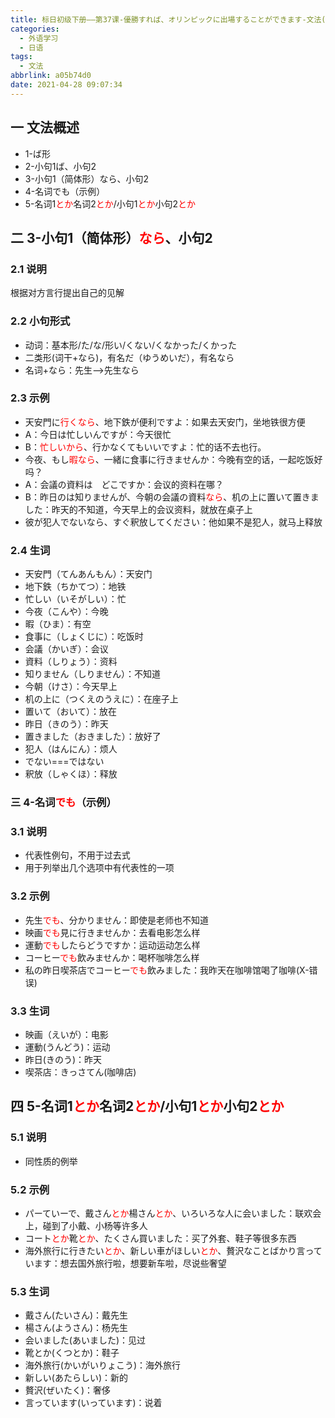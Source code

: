```yaml
---
title: 标日初级下册——第37课-優勝すれば、オリンピックに出場することができます-文法(37.3)
categories:
  - 外语学习
  - 日语
tags:
  - 文法
abbrlink: a05b74d0
date: 2021-04-28 09:07:34
---
```

## 一 文法概述

* 1-ば形
* 2-小句1ば、小句2
* 3-小句1（简体形）なら、小句2
* 4-名词でも（示例）
* 5-名词1<font color=red>とか</font>名词2<font color=red>とか</font>/小句1<font color=red>とか</font>小句2<font color=red>とか</font>

<!--more-->

## 二 3-小句1（简体形）<font color=red>なら</font>、小句2

### 2.1 说明

根据对方言行提出自己的见解

### 2.2 小句形式

* 动词：基本形/た/な/形い/くない/くなかった/くかった
* 二类形(词干+なら)，有名だ（ゆうめいだ），有名なら
* 名词+なら：先生—>先生なら

### 2.3 示例

* 天安門に<font color=red>行くなら</font>、地下鉄が便利ですよ：如果去天安门，坐地铁很方便
* A：今日は忙しいんですが：今天很忙
* B：<font color=red>忙しいから</font>、行かなくてもいいですよ：忙的话不去也行。
* 今夜、もし<font color=red>暇なら</font>、一緒に食事に行きませんか：今晚有空的话，一起吃饭好吗？
* A：会議の資料は　どこですか：会议的资料在哪？
* B：昨日のは知りませんが、今朝の会議の資料<font color=red>なら</font>、机の上に置いて置きました：昨天的不知道，今天早上的会议资料，就放在桌子上
* 彼が犯人でないなら、すぐ釈放してください：他如果不是犯人，就马上释放

### 2.4 生词

* 天安門（てんあんもん）：天安门
* 地下鉄（ちかてつ）：地铁
* 忙しい（いそがしい）：忙
* 今夜（こんや）：今晚
* 暇（ひま）：有空
* 食事に（しょくじに）：吃饭时
* 会議（かいぎ）：会议
* 資料（しりょう）：资料
* 知りません（しりません）：不知道
* 今朝（けさ）：今天早上
* 机の上に（つくえのうえに）：在座子上
* 置いて（おいて）：放在
* 昨日（きのう）：昨天
* 置きました（おきました）：放好了
* 犯人（はんにん）：烦人
* でない===ではない
* 釈放（しゃくほ）：释放

### 三 4-名词<font color=red>でも</font>（示例）

### 3.1 说明

* 代表性例句，不用于过去式
* 用于列举出几个选项中有代表性的一项

### 3.2 示例

* 先生<font color=red>でも</font>、分かりません：即使是老师也不知道
* 映画<font color=red>でも</font>見に行きませんか：去看电影怎么样
* 運動<font color=red>でも</font>したらどうですか：运动运动怎么样
* コーヒー<font color=red>でも</font>飲みませんか：喝杯咖啡怎么样
* 私の昨日喫茶店でコーヒー<font color=red>でも</font>飲みました：我昨天在咖啡馆喝了咖啡(X-错误)

### 3.3 生词

* 映画（えいが）：电影
* 運動(うんどう)：运动
* 昨日(きのう)：昨天
* 喫茶店：きっさてん(咖啡店)

## 四 5-名词1<font color=red>とか</font>名词2<font color=red>とか</font>/小句1<font color=red>とか</font>小句2<font color=red>とか</font>

### 5.1 说明

* 同性质的例举

### 5.2 示例

* パーていーで、戴さん<font color=red>とか</font>楊さん<font color=red>とか</font>、いろいろな人に会いました：联欢会上，碰到了小戴、小杨等许多人
* コート<font color=red>とか</font>靴<font color=red>とか</font>、たくさん買いました：买了外套、鞋子等很多东西
* 海外旅行に行きたい<font color=red>とか</font>、新しい車がほしい<font color=red>とか</font>、贅沢なことばかり言っています：想去国外旅行啦，想要新车啦，尽说些奢望

### 5.3 生词

* 戴さん(たいさん)：戴先生
* 楊さん(ようさん)：杨先生
* 会いました(あいました)：见过
* 靴とか(くつとか)：鞋子
* 海外旅行(かいがいりょこう)：海外旅行
* 新しい(あたらしい)：新的
* 贅沢(ぜいたく)：奢侈
* 言っています(いっています)：说着

